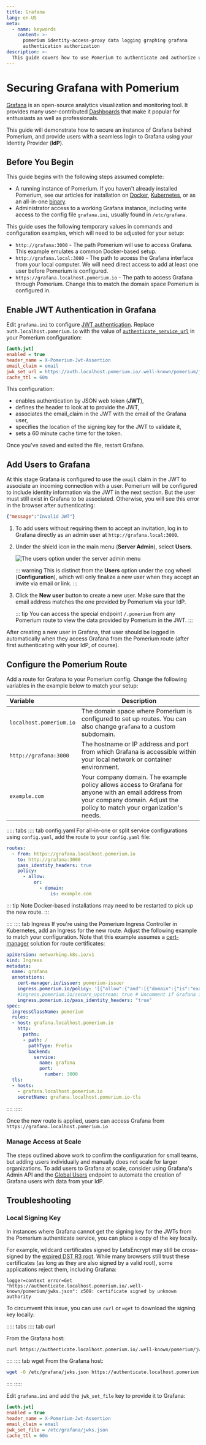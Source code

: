 ```yaml
---
title: Grafana
lang: en-US
meta:
  - name: keywords
    content: >-
      pomerium identity-access-proxy data logging graphing grafana
      authentication authorization
description: >-
  This guide covers how to use Pomerium to authenticate and authorize users of Grafana.
---
```


# Securing Grafana with Pomerium

[Grafana](https://grafana.com/) is an open-source analytics visualization and monitoring tool. It provides many user-contributed [Dashboards](https://grafana.com/grafana/dashboards/) that make it popular for enthusiasts as well as professionals.

This guide will demonstrate how to secure an instance of Grafana behind Pomerium, and provide users with a seamless login to Grafana using your Identity Provider (**IdP**).

## Before You Begin

This guide begins with the following steps assumed complete:

- A running instance of Pomerium. If you haven't already installed Pomerium, see our articles for installation on [Docker](/docs/install/readme.md), [Kubernetes](/docs/k8s/helm.md), or as an all-in-one [binary](/docs/install/binary.md).
- Administrator access to a working Grafana instance, including write access to the config file `grafana.ini`, usually found in `/etc/grafana`.

This guide uses the following temporary values in commands and configuration examples, which will need to be adjusted for your setup:

- `http://grafana:3000` - The path Pomerium will use to access Grafana. This example emulates a common Docker-based setup.
- `http://grafana.local:3000` - The path to access the Grafana interface from your local computer. We will need direct access to add at least one user before Pomerium is configured.
- `https://grafana.localhost.pomerium.io` - The path to access Grafana through Pomerium. Change this to match the domain space Pomerium is configured in.

## Enable JWT Authentication in Grafana

Edit `grafana.ini` to configure [JWT authentication]. Replace `auth.localhost.pomerium.io` with the value of [`authenticate_service_url`] in your Pomerium configuration:

```ini
[auth.jwt]
enabled = true
header_name = X-Pomerium-Jwt-Assertion
email_claim = email
jwk_set_url = https://auth.localhost.pomerium.io/.well-known/pomerium/jwks.json
cache_ttl = 60m
```

This configuration:

- enables authentication by JSON web token (**JWT**),
- defines the header to look at to provide the JWT,
- associates the email_claim in the JWT with the email of the Grafana user,
- specifies the location of the signing key for the JWT to validate it,
- sets a 60 minute cache time for the token.

Once you've saved and exited the file, restart Grafana.

## Add Users to Grafana

At this stage Grafana is configured to use the `email` claim in the JWT to associate an incoming connection with a user. Pomerium will be configured to include identity information via the JWT in the next section. But the user must still exist in Grafana to be associated. Otherwise, you will see this error in the browser after authenticating:

```json
{"message":"Invalid JWT"}
```

1. To add users without requiring them to accept an invitation, log in to Grafana directly as an admin user at `http://grafana.local:3000`.

1. Under the shield icon in the main menu (**Server Admin**), select **Users**.

    ![The users option under the server admin menu](./img/grafana-server-admin-users.png)

    ::: warning
    This is distinct from the **Users** option under the cog wheel (**Configuration**), which will only finalize a new user when they accept an invite via email or link.
    :::

1. Click the **New user** button to create a new user. Make sure that the email address matches the one provided by Pomerium via your IdP.

    ::: tip
    You can access the special endpoint `/.pomerium` from any Pomerium route to view the data provided by Pomerium in the JWT.
    :::

After creating a new user in Grafana, that user should be logged in automatically when they access Grafana from the Pomerium route (after first authenticating with your IdP, of course).

## Configure the Pomerium Route

Add a route for Grafana to your Pomerium config. Change the following variables in the example below to match your setup:

| Variable | Description |
|:----- | ---- |
| `localhost.pomerium.io` | The domain space where Pomerium is configured to set up routes. You can also change `grafana` to a custom subdomain. |
| `http://grafana:3000` | The hostname or IP address and port from which Grafana is accessible within your local network or container environment. |
| `example.com` | Your company domain. The example policy allows access to Grafana for anyone with an email address from your company domain. Adjust the policy to match your organization's needs. |

::::: tabs
:::: tab config.yaml
For all-in-one or split service configurations using `config.yaml`, add the route to your `config.yaml` file:
```yaml
routes:
  - from: https://grafana.localhost.pomerium.io
    to: http://grafana:3000
    pass_identity_headers: true
    policy:
      - allow:
          or:
            - domain:
                is: example.com

```

::: tip Note
Docker-based installations may need to be restarted to pick up the new route.
:::

::::
:::: tab Ingress
If you're using the Pomerium Ingress Controller in Kubernetes, add an Ingress for the new route. Adjust the following example to match your configuration. Note that this example assumes a [cert-manager][ingress-cert-manager] solution for route certificates:

```yaml
apiVersion: networking.k8s.io/v1
kind: Ingress
metadata:
  name: grafana
  annotations:
    cert-manager.io/issuer: pomerium-issuer
    ingress.pomerium.io/policy: '[{"allow":{"and":[{"domain":{"is":"example.com"}}]}}]'
    #ingress.pomerium.io/secure_upstream: true # Uncomment if Grafana is serving content over HTTPS
    ingress.pomerium.io/pass_identity_headers: "true"
spec:
  ingressClassName: pomerium
  rules:
  - host: grafana.localhost.pomerium.io
    http:
      paths:
      - path: /
        pathType: Prefix
        backend:
          service:
            name: grafana
            port:
              number: 3000
  tls:
  - hosts:
    - grafana.localhost.pomerium.io
    secretName: grafana.localhost.pomerium.io-tls
```
::::
:::::

Once the new route is applied, users can access Grafana from `https://grafana.localhost.pomerium.io`

### Manage Access at Scale

The steps outlined above work to confirm the configuration for small teams, but adding users individually and manually does not scale for larger organizations. To add users to Grafana at scale, consider using Grafana's Admin API and the [Global Users] endpoint to automate the creation of Grafana users with data from your IdP.

## Troubleshooting

### Local Signing Key

In instances where Grafana cannot get the signing key for the JWTs from the Pomerium authenticate service, you can place a copy of the key locally.

For example, wildcard certificates signed by LetsEncrypt may still be cross-signed by the [expired DST R3 root]. While many browsers still trust these certificates (as long as they are also signed by a valid root), some applications reject them, including Grafana:

```log
logger=context error=Get "https://authenticate.localhost.pomerium.io/.well-known/pomerium/jwks.json": x509: certificate signed by unknown authority
```

To circumvent this issue, you can use `curl` or `wget` to download the signing key locally:

::::: tabs
:::: tab curl

From the Grafana host:

```bash
curl https://authenticate.localhost.pomerium.io/.well-known/pomerium/jwks.json > /etc/grafana/jwks.json
```
::::
:::: tab wget
From the Grafana host:
```bash
wget -O /etc/grafana/jwks.json https://authenticate.localhost.pomerium.io/.well-known/pomerium/jwks.json
```
::::
:::::

Edit `grafana.ini` and add the `jwk_set_file` key to provide it to Grafana:

```ini
[auth.jwt]
enabled = true
header_name = X-Pomerium-Jwt-Assertion
email_claim = email
jwk_set_file = /etc/grafana/jwks.json
cache_ttl = 60m
```



[`authenticate_service_url`]: /reference/readme.md#authenticate-service-url
[expired DST R3 root]: https://letsencrypt.org/docs/dst-root-ca-x3-expiration-september-2021/
[Global Users]: https://grafana.com/docs/grafana/latest/http_api/admin/#global-users
[ingress-cert-manager]: /docs/k8s/ingress.md#cert-manager-integration
[JWT authentication]: https://grafana.com/docs/grafana/latest/auth/jwt/
